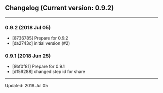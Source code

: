 ## Changelog (Current version: 0.9.2)

-----------------

### 0.9.2 (2018 Jul 05)

* [8736785] Prepare for 0.9.2
* [da2743c] initial version (#2)

### 0.9.1 (2018 Jun 25)

* [9bf0f81] Prepare for 0.9.1
* [d156288] changed step id for share

-----------------

Updated: 2018 Jul 05